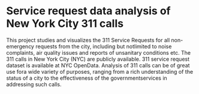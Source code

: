 # Service request data analysis of New York City 311 calls
This project studies and visualizes the 311 Service Requests for all non-emergency requests from the city, including but notlimited to noise complaints, air quality issues and reports of unsanitary conditions etc. The 311 calls in New York City (NYC) are publicly available. 311 service request dataset is available at NYC OpenData. Analysis of 311 calls can be of great use fora wide variety of purposes, ranging from a rich understanding of the status of a city to the effectiveness of the governmentservices in addressing such calls.

